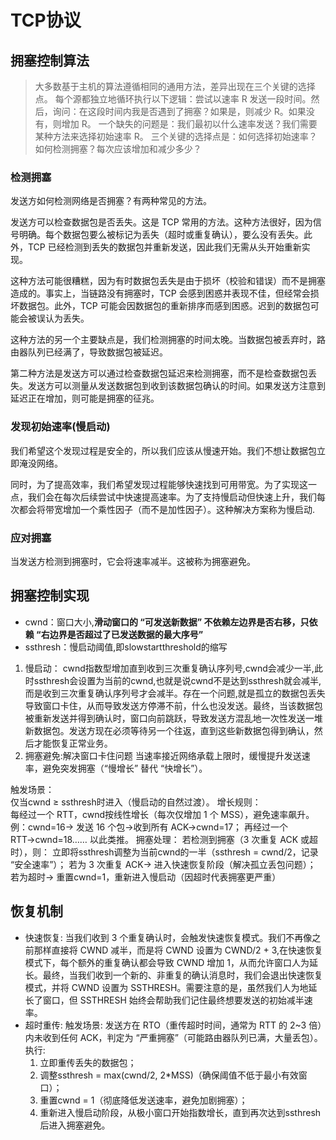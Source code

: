# TCP协议

## 拥塞控制算法
> 大多数基于主机的算法遵循相同的通用方法，差异出现在三个关键的选择点。
每个源都独立地循环执行以下逻辑：尝试以速率 R 发送一段时间。然后，询问：在这段时间内我是否遇到了拥塞？如果是，则减少 R。如果没有，则增加 R。
一个缺失的问题是：我们最初以什么速率发送？我们需要某种方法来选择初始速率 R。
三个关键的选择点是：如何选择初始速率？如何检测拥塞？每次应该增加和减少多少？

### 检测拥塞
  发送方如何检测网络是否拥塞？有两种常见的方法。

发送方可以检查数据包是否丢失。这是 TCP 常用的方法。这种方法很好，因为信号明确。每个数据包要么被标记为丢失（超时或重复确认），要么没有丢失。此外，TCP 已经检测到丢失的数据包并重新发送，因此我们无需从头开始重新实现。

这种方法可能很糟糕，因为有时数据包丢失是由于损坏（校验和错误）而不是拥塞造成的。事实上，当链路没有拥塞时，TCP 会感到困惑并表现不佳，但经常会损坏数据包。此外，TCP 可能会因数据包的重新排序而感到困惑。迟到的数据包可能会被误认为丢失。

这种方法的另一个主要缺点是，我们检测拥塞的时间太晚。当数据包被丢弃时，路由器队列已经满了，导致数据包被延迟。

第二种方法是发送方可以通过检查数据包延迟来检测拥塞，而不是检查数据包丢失。发送方可以测量从发送数据包到收到该数据包确认的时间。如果发送方注意到延迟正在增加，则可能是拥塞的征兆。

### 发现初始速率(慢启动)
  我们希望这个发现过程是安全的，所以我们应该从慢速开始。我们不想让数据包立即淹没网络。

同时，为了提高效率，我们希望发现过程能够快速找到可用带宽。为了实现这一点，我们会在每次后续尝试中快速提高速率。为了支持慢启动但快速上升，我们每次都会将带宽增加一个乘性因子（而不是加性因子）。这种解决方案称为慢启动.

### 应对拥塞
  当发送方检测到拥塞时，它会将速率减半。这被称为拥塞避免。

## 拥塞控制实现
- cwnd：窗口大小,**滑动窗口的 “可发送新数据” 不依赖左边界是否右移，只依赖 “右边界是否超过了已发送数据的最大序号”**
- ssthresh：慢启动阈值,即slowstartthreshold的缩写
1. 慢启动：
cwnd指数型增加直到收到三次重复确认序列号,cwnd会减少一半,此时ssthresh会设置为当前的cwnd,也就是说cwnd不是达到ssthresh就会减半,而是收到三次重复确认序列号才会减半。存在一个问题,就是孤立的数据包丢失导致窗口卡住，从而导致发送方停滞不前，什么也没发送。最终，当该数据包被重新发送并得到确认时，窗口向前跳跃，导致发送方混乱地一次性发送一堆新数据包。发送方现在必须等待另一个往返，直到这些新数据包得到确认，然后才能恢复正常业务。
1. 拥塞避免:解决窗口卡住问题
当速率接近网络承载上限时，缓慢提升发送速率，避免突发拥塞（“慢增长” 替代 “快增长”）。

触发场景：  
仅当cwnd ≥ ssthresh时进入（慢启动的自然过渡）。
增长规则：  
每经过一个 RTT，cwnd按线性增长（每次仅增加 1 个 MSS），避免速率飙升。
例：cwnd=16→ 发送 16 个包→收到所有 ACK→cwnd=17；
再经过一个 RTT→cwnd=18…… 以此类推。
拥塞处理：
若检测到拥塞（3 次重复 ACK 或超时），则：
立即将ssthresh调整为当前cwnd的一半（ssthresh = cwnd/2，记录 “安全速率”）；
若为 3 次重复 ACK→ 进入快速恢复阶段（解决孤立丢包问题）；
若为超时→ 重置cwnd=1，重新进入慢启动（因超时代表拥塞更严重）
## 恢复机制
- 快速恢复:
  当我们收到 3 个重复确认时，会触发快速恢复模式。我们不再像之前那样直接将 CWND 减半，而是将 CWND 设置为 CWND/2 + 3,在快速恢复模式下，每个额外的重复确认都会导致 CWND 增加 1，从而允许窗口人为延长。最终，当我们收到一个新的、非重复的确认消息时，我们会退出快速恢复模式，并将 CWND 设置为 SSTHRESH。需要注意的是，虽然我们人为地延长了窗口，但 SSTHRESH 始终会帮助我们记住最终想要发送的初始减半速率。
- 超时重传:
  触发场景:
  发送方在 RTO（重传超时时间，通常为 RTT 的 2~3 倍）内未收到任何 ACK，判定为 “严重拥塞”（可能路由器队列已满，大量丢包）。
  执行:
  1. 立即重传丢失的数据包；
  2. 调整ssthresh = max(cwnd/2, 2*MSS)（确保阈值不低于最小有效窗口）；
  3. 重置cwnd = 1（彻底降低发送速率，避免加剧拥塞）；
  4. 重新进入慢启动阶段，从极小窗口开始指数增长，直到再次达到ssthresh后进入拥塞避免。
